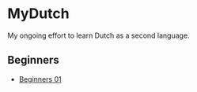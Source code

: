 # MyDutch
My ongoing effort to learn Dutch as a second language.


## Beginners
* [Beginners 01](Beginners/Beginners_01.md)